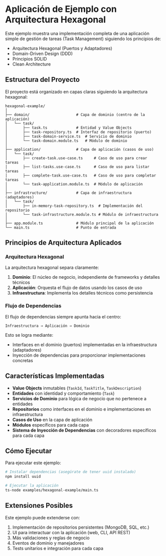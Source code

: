 # Aplicación de Ejemplo con Arquitectura Hexagonal

Este ejemplo muestra una implementación completa de una aplicación simple de gestión de tareas (Task Management) siguiendo los principios de:

- Arquitectura Hexagonal (Puertos y Adaptadores)
- Domain-Driven Design (DDD)
- Principios SOLID
- Clean Architecture

## Estructura del Proyecto

El proyecto está organizado en capas claras siguiendo la arquitectura hexagonal:

```
hexagonal-example/
│
├── domain/                     # Capa de dominio (centro de la aplicación)
│   └── task/
│       ├── task.ts             # Entidad y Value Objects
│       ├── task-repository.ts  # Interfaz de repositorio (puerto)
│       ├── task-domain-service.ts  # Servicio de dominio
│       └── task-domain.module.ts   # Módulo de dominio
│
├── application/                # Capa de aplicación (casos de uso)
│   └── task/
│       ├── create-task.use-case.ts     # Caso de uso para crear tareas
│       ├── list-tasks.use-case.ts      # Caso de uso para listar tareas
│       ├── complete-task.use-case.ts   # Caso de uso para completar tareas
│       └── task-application.module.ts  # Módulo de aplicación
│
├── infrastructure/             # Capa de infraestructura (adaptadores)
│   └── task/
│       ├── in-memory-task-repository.ts  # Implementación del repositorio
│       └── task-infrastructure.module.ts # Módulo de infraestructura
│
├── app.module.ts               # Módulo principal de la aplicación
└── main.ts                     # Punto de entrada
```

## Principios de Arquitectura Aplicados

### Arquitectura Hexagonal

La arquitectura hexagonal separa claramente:

1. **Dominio**: El núcleo de negocio, independiente de frameworks y detalles técnicos
2. **Aplicación**: Orquesta el flujo de datos usando los casos de uso
3. **Infraestructura**: Implementa los detalles técnicos como persistencia

### Flujo de Dependencias

El flujo de dependencias siempre apunta hacia el centro:

```
Infraestructura → Aplicación → Dominio
```

Esto se logra mediante:

- Interfaces en el dominio (puertos) implementadas en la infraestructura (adaptadores)
- Inyección de dependencias para proporcionar implementaciones concretas

## Características Implementadas

- **Value Objects** inmutables (`TaskId`, `TaskTitle`, `TaskDescription`)
- **Entidades** con identidad y comportamiento (`Task`)
- **Servicios de Dominio** para lógica de negocio que no pertenece a entidades
- **Repositorios** como interfaces en el dominio e implementaciones en infraestructura
- **Casos de Uso** en la capa de aplicación
- **Módulos** específicos para cada capa
- **Sistema de Inyección de Dependencias** con decoradores específicos para cada capa

## Cómo Ejecutar

Para ejecutar este ejemplo:

```bash
# Instalar dependencias (asegúrate de tener uuid instalado)
npm install uuid

# Ejecutar la aplicación
ts-node examples/hexagonal-example/main.ts
```

## Extensiones Posibles

Este ejemplo puede extenderse con:

1. Implementación de repositorios persistentes (MongoDB, SQL, etc.)
2. UI para interactuar con la aplicación (web, CLI, API REST)
3. Más validaciones y reglas de negocio
4. Eventos de dominio y manejadores
5. Tests unitarios e integración para cada capa 